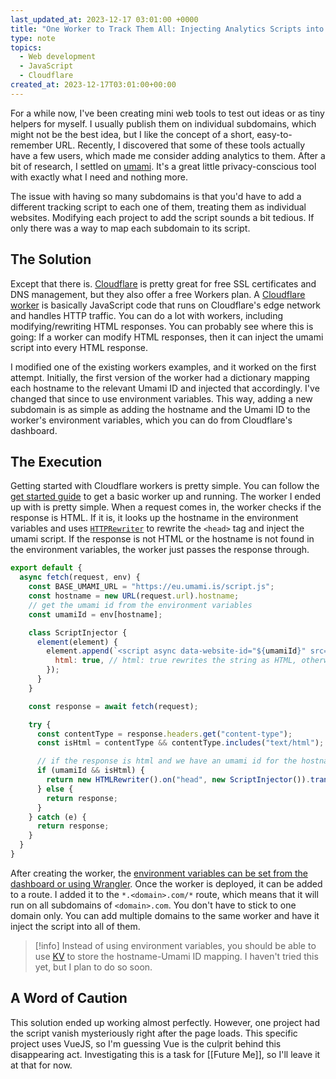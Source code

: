 ```yaml
---
last_updated_at: 2023-12-17 03:01:00 +0000
title: "One Worker to Track Them All: Injecting Analytics Scripts into Multiple Websites with Cloudflare Workers"
type: note
topics:
  - Web development
  - JavaScript
  - Cloudflare
created_at: 2023-12-17T03:01:00+00:00
---
```

For a while now, I've been creating mini web tools to test out ideas or as tiny helpers for myself. I usually publish them on individual subdomains, which might not be the best idea, but I like the concept of a short, easy-to-remember URL. Recently, I discovered that some of these tools actually have a few users, which made me consider adding analytics to them. After a bit of research, I settled on [umami](https://umami.is/). It's a great little privacy-conscious tool with exactly what I need and nothing more.

The issue with having so many subdomains is that you'd have to add a different tracking script to each one of them, treating them as individual websites. Modifying each project to add the script sounds a bit tedious. If only there was a way to map each subdomain to its script.

## The Solution
Except that there is. [Cloudflare](https://cloudflare.com/) is pretty great for free SSL certificates and DNS management, but they also offer a free Workers plan. A [Cloudflare worker](https://developers.cloudflare.com/workers/) is basically JavaScript code that runs on Cloudflare's edge network and handles HTTP traffic. You can do a lot with workers, including modifying/rewriting HTML responses. You can probably see where this is going: If a worker can modify HTML responses, then it can inject the umami script into every HTML response.

I modified one of the existing workers examples, and it worked on the first attempt. Initially, the first version of the worker had a dictionary mapping each hostname to the relevant Umami ID and injected that accordingly. I've changed that since to use environment variables. This way, adding a new subdomain is as simple as adding the hostname and the Umami ID to the worker's environment variables, which you can do from Cloudflare's dashboard.

## The Execution
Getting started with Cloudflare workers is pretty simple. You can follow the [get started guide](https://developers.cloudflare.com/workers/get-started/guide/) to get a basic worker up and running. The worker I ended up with is pretty simple. When a request comes in, the worker checks if the response is HTML. If it is, it looks up the hostname in the environment variables and uses [`HTTPRewriter`](https://developers.cloudflare.com/workers/runtime-apis/html-rewriter/) to rewrite the `<head>` tag and inject the umami script. If the response is not HTML or the hostname is not found in the environment variables, the worker just passes the response through.

```javascript
export default {
  async fetch(request, env) {
    const BASE_UMAMI_URL = "https://eu.umami.is/script.js";
    const hostname = new URL(request.url).hostname;
    // get the umami id from the environment variables
    const umamiId = env[hostname];

    class ScriptInjector {
      element(element) {
        element.append(`<script async data-website-id="${umamiId}" src="${BASE_UMAMI_URL}"></script>`, {
          html: true, // html: true rewrites the string as HTML, otherwise it's escaped as text
        });
      }
    }

    const response = await fetch(request);

    try {
      const contentType = response.headers.get("content-type");
      const isHtml = contentType && contentType.includes("text/html");

      // if the response is html and we have an umami id for the hostname, transform the <head> tag
      if (umamiId && isHtml) {
        return new HTMLRewriter().on("head", new ScriptInjector()).transform(response);
      } else {
        return response;
      }
    } catch (e) {
      return response;
    }
  }
}
```

After creating the worker, the [environment variables can be set from the dashboard or using Wrangler](https://developers.cloudflare.com/workers/configuration/environment-variables/). Once the worker is deployed, it can be added to a route. I added it to the `*.<domain>.com/*` route, which means that it will run on all subdomains of `<domain>.com`. You don't have to stick to one domain only. You can add multiple domains to the same worker and have it inject the script into all of them.

> [!info]
> Instead of using environment variables, you should be able to use [KV](https://developers.cloudflare.com/kv/) to store the hostname-Umami ID mapping. I haven't tried this yet, but I plan to do so soon.

## A Word of Caution
This solution ended up working almost perfectly. However, one project had the script vanish mysteriously right after the page loads. This specific project uses VueJS, so I'm guessing Vue is the culprit behind this disappearing act. Investigating this is a task for [[Future Me]], so I'll leave it at that for now.